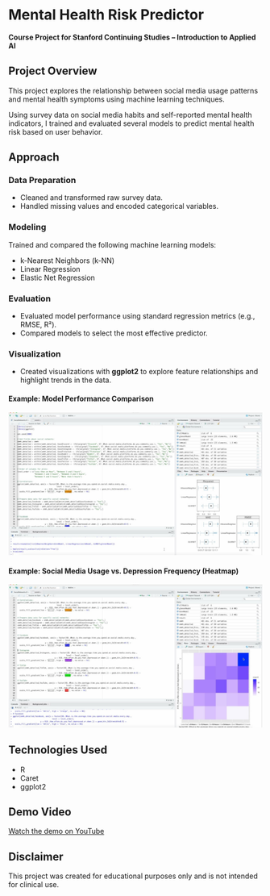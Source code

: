 # Mental Health Risk Predictor

**Course Project for Stanford Continuing Studies – Introduction to Applied AI**

## Project Overview

This project explores the relationship between social media usage patterns and mental health symptoms using machine learning techniques.

Using survey data on social media habits and self-reported mental health indicators, I trained and evaluated several models to predict mental health risk based on user behavior.

## Approach

### Data Preparation

- Cleaned and transformed raw survey data.
- Handled missing values and encoded categorical variables.

### Modeling

Trained and compared the following machine learning models:

- k-Nearest Neighbors (k-NN)
- Linear Regression
- Elastic Net Regression

### Evaluation

- Evaluated model performance using standard regression metrics (e.g., RMSE, R²).
- Compared models to select the most effective predictor.

### Visualization

- Created visualizations with **ggplot2** to explore feature relationships and highlight trends in the data.

#### Example: Model Performance Comparison

![Model Comparison](./images/1.jpg)

#### Example: Social Media Usage vs. Depression Frequency (Heatmap)

![Heatmap](./images/2.jpg)

## Technologies Used

- R  
- Caret  
- ggplot2  

## Demo Video

[Watch the demo on YouTube](https://www.youtube.com/watch?v=eKcXfV0kv4M)

## Disclaimer

This project was created for educational purposes only and is not intended for clinical use.
